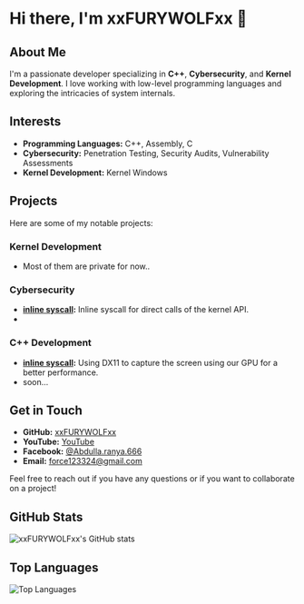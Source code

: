 # Hi there, I'm xxFURYWOLFxx 👋

## About Me
I'm a passionate developer specializing in **C++**, **Cybersecurity**, and **Kernel Development**. I love working with low-level programming languages and exploring the intricacies of system internals.

## Interests
- **Programming Languages:** C++, Assembly, C
- **Cybersecurity:** Penetration Testing, Security Audits, Vulnerability Assessments
- **Kernel Development:** Kernel Windows

## Projects
Here are some of my notable projects:

### Kernel Development
- Most of them are private for now..

### Cybersecurity
- **[inline syscall](https://github.com/xxFURYWOLFxx/inline_syscall):** Inline syscall for direct calls of the kernel API.
- 

### C++ Development
- **[inline syscall](https://github.com/xxFURYWOLFxx/DX11-Capture-screen):** Using DX11 to capture the screen using our GPU for a better performance.
- soon...


## Get in Touch
- **GitHub:** [xxFURYWOLFxx](https://github.com/xxFURYWOLFxx)
- **YouTube:** [YouTube](https://www.youtube.com/@FURYWOLF)
- **Facebook:** [@Abdulla.ranya.666](https://www.facebook.com/abdulla.ranya.666)
- **Email:** [force123324@gmail.com](mailto:force123324@gmail.com)

Feel free to reach out if you have any questions or if you want to collaborate on a project!

## GitHub Stats
![xxFURYWOLFxx's GitHub stats](https://github-readme-stats.vercel.app/api?username=xxFURYWOLFxx&show_icons=true&theme=radical)

## Top Languages
![Top Languages](https://github-readme-stats.vercel.app/api/top-langs/?username=xxFURYWOLFxx&layout=compact&langs_count=8&theme=radical)
